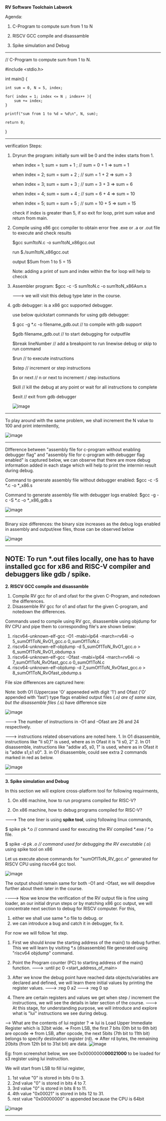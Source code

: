 **RV Software Toolchain Labwork**

Agenda:

   1. C-Program to compute sum from 1 to N

   2. RISCV GCC compile and disassamble

   3. Spike simulation and Debug

-----------------------------------------------------------------------------------------------------------------------------------

// C-Program to compute sum from 1 to N.

#include <stdio.h>

int main() {
    
    int sum = 0, N = 5, index;

    for( index = 1; index <= N ; index++ ){
        sum += index;
    }
    
    printf("sum from 1 to %d = %d\n", N, sum);

    return 0;
}

-----------------------------------------------------------------------------------------------------------------------------------
verification Steps: 

1. Dryrun the program: initially sum will be 0 and the index starts from 1.
   
   when index = 1; sum = sum + 1 ; // sum = 0 + 1 => sum = 1

   when index = 2; sum = sum + 2 ; // sum = 1 + 2 => sum = 3

   when index = 3; sum = sum + 3 ; // sum = 3 + 3 => sum = 6

   when index = 4; sum = sum + 4 ; // sum = 6 + 4 => sum = 10

   when index = 5; sum = sum + 5 ; // sum = 10 + 5 => sum = 15

   check if index is greater than 5, if so exit for loop, print sum value and return from main.
   
3. Compile using x86 gcc compiler to obtain error free .exe or .a or .out file to execute and check results

   $gcc sum1toN.c -o sum1toN_x86gcc.out 

   run $./sum1toN_x86gcc.out

   output $Sum from 1 to 5 = 15

   Note: adding a print of sum and index within the for loop will help to checck 

4. Assembler program: $gcc -c -S sum1toN.c -o sum1toN_x86Asm.s

   ---> we will visit this debug type later in the course.

5. gdb debugger: is a x86 gcc supported debugger.

   use below  quickstart commands for using gdb debugger:

   $ gcc -g *.c -o filename_gdb.out  // to compile with gdb support

   $gdb filename_gdb.out            // to start debugging for outputfile 

   $break lineNumber                // add a breakpoint to run linewise debug or skip to run command

   $run                             // to execute instructions

   $step                            // increment or step instructions

   $n or next                       // n or next to increment / step instuctions

   $kill                            // kill the debug at any point or wait for all instructions to complete
    
   $exit                            // exit from gdb debugger

   ![image](https://github.com/pavankumarka/RISCV-Hardware_Design_Program_by_VSD/assets/22821014/fdda7a05-a11b-4075-a535-6b7bb742a0f0)

----------------------------------------------------------------------------------------------------------------------------------

To play around with the same problem, we shall increment the N value to 100 and print intermitently,

![image](https://github.com/pavankumarka/RISCV-Hardware_Design_Program_by_VSD/assets/22821014/90ad3e17-89f8-41d6-be97-81bf9d3ab4b3)

----------------------------------------------------------------------------------------------------------------------------------
DIfference between "assembly file for c-program without enabling debugger flag" and "assembly file for c-program with debugger flag enabled" is captured below, we can observe that there are more debug information added in each stage which will help to print the intermin result during debug.

Command to generate assembly file without debugger enabled: $gcc -c -S *.c -o *_x86.s

Command to generate assembly file with debugger logs enabled: $gcc -g -c -S *.c -o *_x86_gdb.s

![image](https://github.com/pavankumarka/RISCV-Hardware_Design_Program_by_VSD/assets/22821014/ca7cb901-58b9-4566-b3aa-d49afbc382b3)


----------------------------------------------------------------------------------------------------------------------------------
Binary size differences: the binary size increases as the debug logs enabled in assembly and output/exe files, those can be observed below

![image](https://github.com/pavankumarka/RISCV-Hardware_Design_Program_by_VSD/assets/22821014/c6f3dff8-d04d-46b3-8ff5-1be76053c84a)

----------------------------------------------------------------------------------------------------------------------------------
NOTE: To run *.out files locally, one has to have installed gcc for x86 and RISC-V compiler and debuggers like gdb / spike.
----------------------------------------------------------------------------------------------------------------------------------

 **2. RISCV GCC compile and disassamble**

1. Compile RV gcc for o1 and ofast for the given C-Program, and notedown the differences.
2. Disassemble RV gcc for o1 and ofast for the given C-program, and notedown the differences.

Commands used to compile using RV gcc, disassemble using objdump for RV CPU and pipe them to corresponding file's are shown below:

1. riscv64-unknown-elf-gcc -O1 -mabi=lp64 -march=rv64i -o 5_sumOf1ToN_RvO1_gcc.o 0_sumOf1ToN.c
2. riscv64-unknown-elf-objdump -d 5_sumOf1ToN_RvO1_gcc.o > 6_sumOf1ToN_RvO1_obdump.s
3. riscv64-unknown-elf-gcc -Ofast -mabi=lp64 -march=rv64i -o 7_sumOf1ToN_RvOfast_gcc.o 0_sumOf1ToN.c
4. riscv64-unknown-elf-objdump -d 7_sumOf1ToN_RvOfast_gcc.o > 8_sumOf1ToN_RvOfast_obdump.s

File size differences are captured here: 

Note: both O1 (Uppercase 'O' appeneded with digit '1') and Ofast ('O' appended with 'fast') type flags enabled output files (*.o) are of same size, but the disassemble files (*.s) have difference size

![image](https://github.com/pavankumarka/RISCV-Hardware_Design_Program_by_VSD/assets/22821014/d2c0096d-afea-4748-abb5-f2a5c53f035f)

---> The number of instructions in -O1 and -Ofast are 26 and 24 respectively.

---> instructions related observations are noted here.
      1. In O1 disassemble, instructions like "li s0,1" is used, where as in Ofast it is "li s0, 2"
      2. In O1 disassemble, instructions like "addiw a5, s0, 1" is used, where as in Ofast it is "addw s1,s1 s0".
      3. in O1 disassemble, could see extra 2 commands marked in red as below.

![image](https://github.com/pavankumarka/RISCV-Hardware_Design_Program_by_VSD/assets/22821014/0eb82c43-321c-476a-a31f-eb55b7cdc194)

--------------------------------------------------------------------------------------------------------------
 **3. Spike simulation and Debug**

In this section we will explore cross-platform tool for following requirments, 
 1. On x86 machine, how to run programs compiled for RISC-V?

 2. On x86 machine, how to debug programs compiled for RISC-V?

---> The one liner is using **spike tool**, using following linux commands,

$ spike pk *.o     // command used for executing the RV compiled *.exe / *.o file.

$ spike -d pk *.o   // command used for debugging the RV executable (*.o) using spike tool on x86  

Let us execute above commands for "sumOf1ToN_RV_gcc.o" generated for RISCV CPU using riscv64 gcc tool.

![image](https://github.com/pavankumarka/RISCV-Hardware_Design_Program_by_VSD/assets/22821014/18623935-c04e-484d-a140-637c61f44b59)

The output should remain same for both -O1 and -Ofast, we will deepdive further about them later in the course.

----> Now we know the verification of the RV output file is fine using loader, an our initial dryrun steps or by matching x86 gcc output, we will concentrate next section to debug for RISCV computer. For this,
   1. either we shall use same *.o file to debug.
      or
   3. we can introduce a bug and catch it in debugger, fix it.

For now we will follow 1st step.

1. First we should know the starting address of the main() to debug further.
   This we will learn by visiting *.s (disassemble) file generated using "riscv64 objdump" command.
2. Point the Program counter (PC) to starting address of the main() function.
   ---> :until pc 0 <start_address_of_main>
3. After we know the debug point have reached data objects/variables are declared and defined, we will learn there initial values by printing the register values.
   ---> :reg 0 a2
   ---> :reg 0 sp

4. There are certain registers and values we get when step / increment the instructions, we will see the details in later section of the course.
    ---> At this stage, for understanding purpose, we will introduce and explore what is "lui" instructions we see during debug.

--> What are the contents of lui register ?
   => lui is Load Upper Immediate Register which is 32bit wide. 
   => From LSB, the first 7 bits (0th bit to 6th bit) are opcode
   => from LSB, after opcode, the next 5bits (7th bit to 11th bit) belongs to specify destination register (rd). 
   => After rd bytes, the remaining 20bits (from 12th bit to 31st bit) are data. 
![image](https://github.com/pavankumarka/RISCV-Hardware_Design_Program_by_VSD/assets/22821014/a53beba4-1b44-4753-bedf-31152521af64)

Eg: from screenshot below, we see 0x00000000**00021000** to be loaded for s3 register using lui instruction.

We will start from LSB to fill lui register, 
   1. 1st value "0" is stored in bits 0 to 3.
   2. 2nd value "0" is stored in bits 4 to 7.
   3. 3rd value "0" is stored in bits 8 to 11.
   4. 4th value "0x00021" is stored in bits 12 to 31.
   5. rest value "0x00000000" is appended because the CPU is 64bit

![image](https://github.com/pavankumarka/RISCV-Hardware_Design_Program_by_VSD/assets/22821014/bed320a9-f884-4e21-93d6-62fa4d08ceaa)

-----------------------------------------------------------------------------------------------------------------




 
    



 


